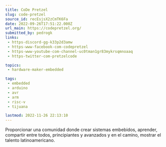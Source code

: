 ```yaml
---
title: CoDe Pretzel 
slug: code-pretzel
source_id: recEsjsX2zCmTK6Fa
date: 2022-09-26T17:51:22.000Z
url_main: https://codepretzel.org/
submitted_by: pedrogk
links: 
 - https-discord-gg-k33p2d3amw
 - https-www-facebook-com-codepretzel
 - https-www-youtube-com-channel-uc0tman1gr83mykrsqmnoaaq
 - https-twitter-com-pretzelcode

topics: 
 - hardware-maker-embedded

tags: 
 - embedded
 - arduino
 - avr
 - arm
 - risc-v
 - tijuana

lastmod: 2022-11-26 22:13:10
---
```


Proporcionar una comunidad donde crear sistemas embebidos, aprender, compartir entre todos, principiantes y avanzados y en el camino, mostrar el talento latinoamericano.
